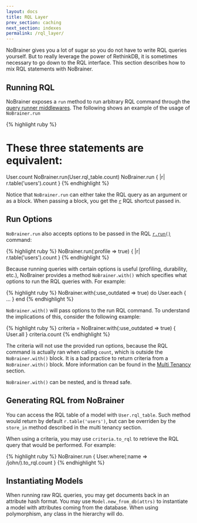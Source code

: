 ```yaml
---
layout: docs
title: RQL Layer
prev_section: caching
next_section: indexes
permalink: /rql_layer/
---
```


NoBrainer gives you a lot of sugar so you do not have to write RQL queries
yourself. But to really leverage the power of RethinkDB, it is sometimes
necessary to go down to the RQL interface. This section describes how
to mix RQL statements with NoBrainer.

## Running RQL

NoBrainer exposes a `run` method to run arbitrary RQL command through the
[query runner middlewares](https://github.com/nviennot/nobrainer/tree/master/lib/no_brainer/query_runner).
The following shows an example of the usage of `NoBrainer.run`

{% highlight ruby %}
# These three statements are equivalent:
User.count
NoBrainer.run(User.rql_table.count)
NoBrainer.run { |r| r.table('users').count }
{% endhighlight %}

Notice that `NoBrainer.run` can either take the RQL query as an argument or as a
block. When passing a block, you get the [`r`](http://www.rethinkdb.com/api/ruby/#r)
RQL shortcut passed in.

## Run Options

`NoBrainer.run` also accepts options to be passed in the RQL
[`r.run()`](http://www.rethinkdb.com/api/ruby/run/) command:

{% highlight ruby %}
NoBrainer.run(:profile => true) { |r| r.table('users').count }
{% endhighlight %}

Because running queries with certain options is useful (profiling, durability,
etc.), NoBrainer provides a method `NoBrainer.with()` which specifies what options
to run the RQL queries with. For example:

{% highlight ruby %}
NoBrainer.with(:use_outdated => true) do
  User.each { ... }
end
{% endhighlight %}

`NoBrainer.with()` will pass options to the run RQL command. To understand
the implications of this, consider the following example:

{% highlight ruby %}
criteria = NoBrainer.with(:use_outdated => true) { User.all }
criteria.count
{% endhighlight %}

The criteria will not use the provided run options, because the RQL command is
actually ran when calling `count`, which is outside the `NoBrainer.with()` block.
It is a bad practice to return criteria from a `NoBrainer.with()`
block. More information can be found in the [Multi Tenancy](/docs/multi_tenancy) section.

`NoBrainer.with()` can be nested, and is thread safe.

## Generating RQL from NoBrainer

You can access the RQL table of a model with `User.rql_table`. Such method
would return by default `r.table('users')`, but can be overriden by the
`store_in` method described in the multi tenancy section.

When using a criteria, you may use `criteria.to_rql` to retrieve the RQL query
that would be performed. For example:

{% highlight ruby %}
NoBrainer.run { User.where(:name => /john/).to_rql.count }
{% endhighlight %}

## Instantiating Models

When running raw RQL queries, you may get documents back in an attribute hash
format. You may use `Model.new_from_db(attrs)` to instantiate a model with
attributes coming from the database. When using polymorphism, any class in
the hierarchy will do.

